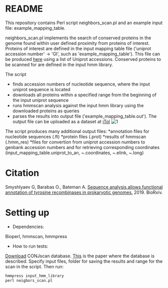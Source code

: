 # README #

This repository contains Perl script neighbors_scan.pl and an example input file: example_mapping_table.

neighbors_scan.pl implements the search of conserved proteins in the genome found within user defined proximity from proteins of interest. Proteins of interest are defined in the input mapping table file ('uniprot accession number' -> 'GI', such as 'example_mapping_table'). This file can be produced [here](http://www.uniprot.org/uploadlists/) using a list of Uniprot accessions. Conserved proteins to be scanned for are defined in the input hmm library.
 
The script 
* finds accession numbers of nucleotide sequence, where the input uniprot sequence is located 
* downloads all proteins within a specified range from the beginning of the input uniprot sequence
* runs hmmscan analysis against the input hmm library using the downloaded proteins as queries 
* parses the results into output file ('example_mapping_table.out'). The output file can be uploaded as a dataset at [iTol](http://itol.embl.de/upload.cgi)
 ![1](https://user-images.githubusercontent.com/58728948/113287575-0c3b0b80-92ee-11eb-9db4-79a0556cfe75.png "Title")
 
The script produces many additional output files:
*annotation files for nucleotide sequences (.ft)
*protein files (.prot)
*results of hmmscan (.hmm_res)
*files for convertion from uniprot accession numbers to genbank accession numbers and for retrieving corresponding coordinates (input_mapping_table.uniprot_to_an, ~.coordinates, ~.elink, ~.long)

# Citation #
Smyshlyaev G, Barabas O., Bateman A. [Sequence analysis allows functional annotation of tyrosine recombinases in prokaryotic genomes.](https://www.biorxiv.org/content/10.1101/542381v1) 2019. BioRxiv.
# Setting up #
* Dependencies:

Bioperl, hmmscan, hmmpress

* How to run tests:

[Download](https://github.com/gem-pasteur/Macsyfinder_models/tree/master/models/Conjugation/profiles) CONJscan database. [This](https://www.ncbi.nlm.nih.gov/pubmed/31584169) is the paper where the database is described. Specify input files, folder for saving the results and range for the scan in the script. Then run:
```bat
hmmpress input_hmm_library 
perl neigbors_scan.pl
```
